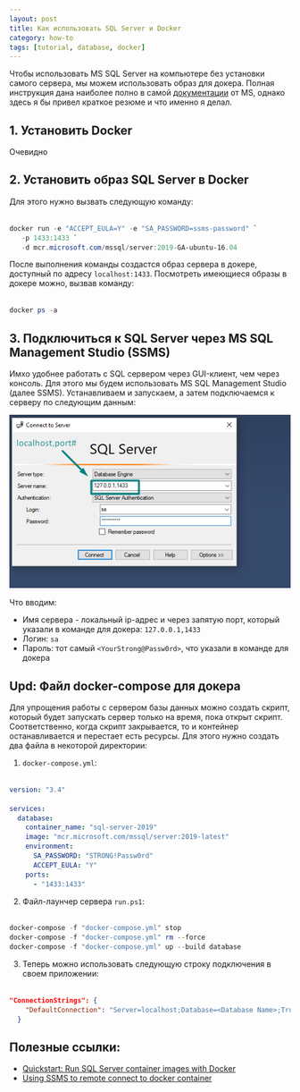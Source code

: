 ```yaml
---
layout: post
title: Как использовать SQL Server и Docker
category: how-to
tags: [tutorial, database, docker]
---
```


Чтобы использовать MS SQL Server на компьютере без установки самого сервера, мы можем использовать образ для докера. Полная инструкция дана наиболее полно в самой [документации](https://docs.microsoft.com/en-us/sql/linux/quickstart-install-connect-docker?view=sql-server-ver15&pivots=cs1-powershell) от MS, однако здесь я бы привел краткое резюме и что именно я делал.

## 1. Установить Docker

Очевидно

## 2. Установить образ SQL Server в Docker

Для этого нужно вызвать следующую команду:

```powershell

docker run -e "ACCEPT_EULA=Y" -e "SA_PASSWORD=ssms-password" `
   -p 1433:1433 `
   -d mcr.microsoft.com/mssql/server:2019-GA-ubuntu-16.04

```

После выполнения команды создастся образ сервера в докере, доступный по адресу `localhost:1433`. Посмотреть имеющиеся образы в докере можно, вызвав команду:

```powershell

docker ps -a

```

## 3. Подключиться к SQL Server через MS SQL Management Studio (SSMS)

Имхо удобнее работать с SQL сервером через GUI-клиент, чем через консоль. Для этого мы будем использовать MS SQL Management Studio (далее SSMS). Устанавливаем и запускаем, а затем подключаемся к серверу по следующим данным:

![login window](/img/2019-11-26-how-to-use-sql-server-with-docker/login.png)

Что вводим:

- Имя сервера - локальный ip-адрес и через запятую порт, который указали в команде для докера: `127.0.0.1,1433`
- Логин: `sa`
- Пароль: тот самый `<YourStrong@Passw0rd>`, что указали в команде для докера

## Upd: Файл docker-compose для докера

Для упрощения работы с сервером базы данных можно создать скрипт, который будет запускать сервер только на время, пока открыт скрипт. Соответственно, когда скрипт закрывается, то и контейнер останавливается и перестает есть ресурсы. Для этого нужно создать два файла в некоторой директории:

1. `docker-compose.yml`:

```yml

version: "3.4"

services:
  database:
    container_name: "sql-server-2019"
    image: "mcr.microsoft.com/mssql/server:2019-latest"
    environment:
      SA_PASSWORD: "STRONG!Passw0rd"
      ACCEPT_EULA: "Y"
    ports:
      - "1433:1433"

```

2. Файл-лаунчер сервера `run.ps1`:

```powershell

docker-compose -f "docker-compose.yml" stop
docker-compose -f "docker-compose.yml" rm --force
docker-compose -f "docker-compose.yml" up --build database

```

3. Теперь можно использовать следующую строку подключения в своем приложении:

```json

"ConnectionStrings": {
    "DefaultConnection": "Server=localhost;Database=<Database Name>;Trusted_Connection=False;MultipleActiveResultSets=true;User ID=SA;Password=STRONG!Passw0rd"
  }

```


## Полезные ссылки:

- [Quickstart: Run SQL Server container images with Docker](https://docs.microsoft.com/en-us/sql/linux/quickstart-install-connect-docker?view=sql-server-ver15&pivots=cs1-powershell)
- [Using SSMS to remote connect to docker container](https://stackoverflow.com/a/48105688)
